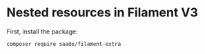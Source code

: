# Nested resources in Filament V3

First, install the package:
```bash
composer require saade/filament-extra
```

